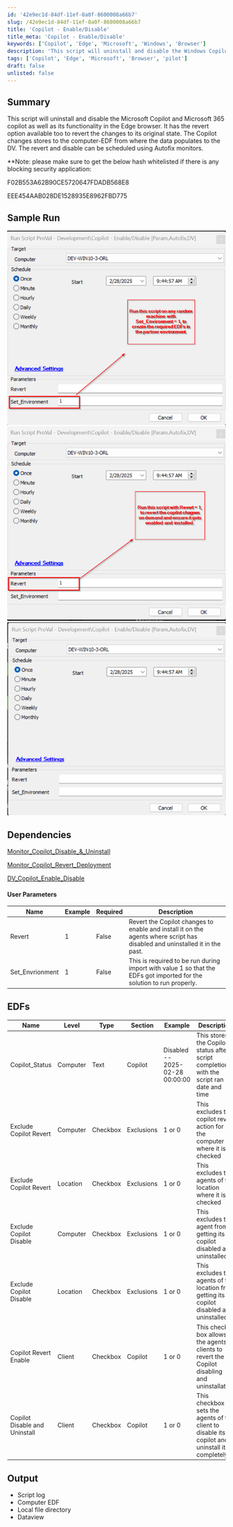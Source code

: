 ```yaml
---
id: '42e9ec1d-84df-11ef-8a0f-8600008a66b7'
slug: /42e9ec1d-84df-11ef-8a0f-8600008a66b7
title: 'Copilot - Enable/Disable'
title_meta: 'Copilot - Enable/Disable'
keywords: ['Copilot', 'Edge', 'Microsoft', 'Windows', 'Browser']
description: 'This script will uninstall and disable the Windows Copilot application as well as its functionality in the Edge browser. It has the revert option available too.'
tags: ['Copilot', 'Edge', 'Microsoft', 'Browser', 'pilot']
draft: false
unlisted: false
---
```


## Summary
This script will uninstall and disable the Microsoft Copilot and Microsoft 365 copilot as well as its functionality in the Edge browser.
It has the revert option available too to revert the changes to its original state.
The Copilot changes stores to the computer-EDF from where the data populates to the DV.
The revert and disable can be scheduled using Autofix monitors.

**Note: please make sure to get the below hash whitelisted if there is any blocking security application:

F02B553A62B90CE5720647FDADB568E8

EEE454AAB028DE1528935E8962FBD775

## Sample Run

![Set_Environment](<../../../static/img/docs/Copilot - Enable-Disable/image.png>)
![Copilot_Revert](<../../../static/img/docs/Copilot - Enable-Disable/image-1.png>)
![Normal_Execution](<../../../static/img/docs/Copilot - Enable-Disable/image-2.png>)

## Dependencies

[Monitor_Copilot_Disable_&_Uninstall](/docs/d87e16ae-34f2-43ba-a84d-061abc69d716)

[Monitor_Copilot_Revert_Deployment](/docs/5dc486d6-d03e-4a76-a1b9-b5cd68c5b2a2)

[DV_Copilot_Enable_Disable](/docs/eaa46853-c09b-439a-a06b-6388c0a758b6)


#### User Parameters

| Name           | Example | Required | Description                                                                                                         |
|----------------|---------|----------|---------------------------------------------------------------------------------------------------------------------|
| Revert         | 1       | False    | Revert the Copilot changes to enable and install it on the agents where script has disabled and uninstalled it in the past. |
| Set_Envrionment| 1       | False    | This is required to be run during import with value 1 so that the EDFs got imported for the solution to run properly. |

## EDFs

| Name                    | Level    | Type     | Section    |Example                       | Description                                                                                                      |
|-------------------------|----------|----------|----------|------------------------------|------------------------------------------------------------------------------------------------------------------|
| Copilot_Status          | Computer | Text     | Copilot    |Disabled -- 2025-02-28 00:00:00 | This stores the Copilot status after script completion with the script ran date and time                         |
| Exclude Copilot Revert  | Computer | Checkbox | Exclusions     |1 or 0                         | This excludes the copilot revert action for the computer where it is checked                                     |
| Exclude Copilot Revert  | Location | Checkbox | Exclusions     |1 or 0                         | This excludes the agents of the location where it is checked                                                     |
| Exclude Copilot Disable | Computer | Checkbox | Exclusions    |1 or 0                         | This excludes the agent from getting its copilot disabled and uninstalled                                        |
| Exclude Copilot Disable | Location | Checkbox | Exclusions     |1 or 0                         | This excludes the agents of the location from getting its copilot disabled and uninstalled                       |
| Copilot Revert Enable   | Client   | Checkbox | Copilot    | 1 or 0                         | This check box allows the agents of clients to revert the Copilot disabling and uninstallation                   |
| Copilot Disable and Uninstall | Client | Checkbox | Copilot | 1 or 0                         | This checkbox sets the agents of the client to disable its copilot and uninstall it completely                   |

## Output

- Script log
- Computer EDF
- Local file directory
- Dataview
